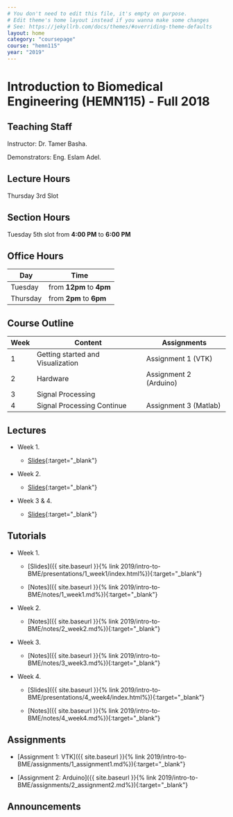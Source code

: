 ```yaml
---
# You don't need to edit this file, it's empty on purpose.
# Edit theme's home layout instead if you wanna make some changes
# See: https://jekyllrb.com/docs/themes/#overriding-theme-defaults
layout: home
category: "coursepage"
course: "hemn115"
year: "2019"
---
```

# Introduction to Biomedical Engineering \(HEMN115\) - Full 2018

## Teaching Staff

Instructor: Dr. Tamer Basha.

Demonstrators:  Eng. Eslam Adel.  

## Lecture Hours

Thursday 3rd Slot

## Section Hours

Tuesday 5th slot from **4:00 PM** to **6:00 PM**

## Office Hours

| Day | Time |
|-----|-----------|
| Tuesday | from **12pm** to **4pm** |
| Thursday | from **2pm** to **6pm** |

## Course Outline

| Week | Content |  Assignments
|------|-----------------|-----|
|   1  | Getting started and Visualization| Assignment 1 (VTK)  |
|   2  | Hardware  | Assignment 2 (Arduino) |
|   3  | Signal Processing |                |
|   4  | Signal Processing Continue | Assignment 3 (Matlab) |

## Lectures

* Week 1.
  * [Slides](https://drive.google.com/file/d/1_wbntX6paGuHWO4Paw_6vCL9F-qKYfcj/view){:target="_blank"}

* Week 2.
  * [Slides](https://drive.google.com/file/d/1qawBaJB1UD0EoNVO1J-yMorHTgXydczc/view){:target="_blank"}

* Week 3 & 4.
  * [Slides](https://drive.google.com/file/d/1_IxlcYG0IxfJwMpr7i2NWxuE1FLOuryP/view?usp=sharing){:target="_blank"}

## Tutorials

* Week 1.
  * [Slides]({{ site.baseurl }}{% link 2019/intro-to-BME/presentations/1_week1/index.html%}){:target="_blank"}

  * [Notes]({{ site.baseurl }}{% link 2019/intro-to-BME/notes/1_week1.md%}){:target="_blank"}

* Week 2.
  * [Notes]({{ site.baseurl }}{% link 2019/intro-to-BME/notes/2_week2.md%}){:target="_blank"}

* Week 3.

  * [Notes]({{ site.baseurl }}{% link 2019/intro-to-BME/notes/3_week3.md%}){:target="_blank"}

* Week 4.
  * [Slides]({{ site.baseurl }}{% link 2019/intro-to-BME/presentations/4_week4/index.html%}){:target="_blank"}
  
  * [Notes]({{ site.baseurl }}{% link 2019/intro-to-BME/notes/4_week4.md%}){:target="_blank"}

## Assignments 

* [Assignment 1: VTK]({{ site.baseurl }}{% link 2019/intro-to-BME/assignments/1_assignment1.md%}){:target="_blank"}

* [Assignment 2: Arduino]({{ site.baseurl }}{% link 2019/intro-to-BME/assignments/2_assignment2.md%}){:target="_blank"}

## Announcements
